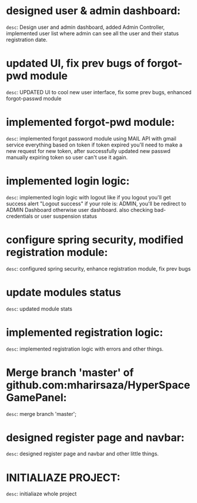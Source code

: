 # designed user & admin dashboard:
`desc`: Design user and admin dashboard, added Admin Controller, implemented user list where admin can see all the user and their status
registration date.

# updated UI, fix prev bugs of forgot-pwd module
`desc`: UPDATED UI to cool new user interface, fix some prev bugs, enhanced forgot-passwd module

# implemented forgot-pwd module:
`desc`: implemented forgot password module using MAIL API with gmail service everything based on token
if token expired you'll need to make a new request for new token, after successfully updated new passwd
manually expiring token so user can't use it again.

# implemented login logic:
`desc`: implemented login logic with logout like if you logout you'll get success alert "Logout success"
if your role is: ADMIN, you'll be redirect to ADMIN Dashboard otherwise user dashboard.
also checking bad-credentials or user suspension status

# configure spring security, modified registration module:
`desc`: configured spring security, enhance registration module, fix prev bugs

# update modules status
`desc`: updated module stats

# implemented registration logic:
`desc`: implemented registration logic with errors and other things.

# Merge branch 'master' of github.com:mharirsaza/HyperSpaceGamePanel:
`desc`: merge branch 'master';

# designed register page and navbar:
`desc`: designed register page and navbar and other little things.

# INITIALIAZE PROJECT:
`desc`: initialiaze whole project
